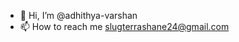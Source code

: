 - 👋 Hi, I’m @adhithya-varshan
- 📫 How to reach me slugterrashane24@gmail.com

<!---
adhithya-varshan/adhithya-varshan is a ✨ special ✨ repository because its `README.md` (this file) appears on your GitHub profile.
You can click the Preview link to take a look at your changes.
--->
